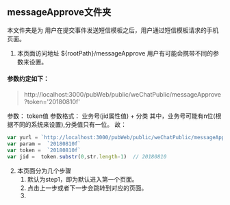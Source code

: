 ## messageApprove文件夹

本文件夹是为 用户在提交事件发送短信模板之后，用户通过短信模板请求的手机页面。

1. 本页面访问地址  ${rootPath}/messageApprove 用户有可能会携带不同的参数来设置。

#### 参数约定如下：
> http://localhost:3000/pubWeb/public/weChatPublic/messageApprove?token='20180810f'

参数： token值
参数格式： 业务号(jid属性值) + 分类
其中，业务号可能有n位(根据不同的系统来设置),分类值只有一位。
故：
```javascript
var yurl = `http://localhost:3000/pubWeb/public/weChatPublic/messageApprove?token='20180810f'`
var param =  `20180810f`
var token =  `20180810f`
var jid =  token.substr(0,str.length-1)  // 20180810
```

2. 本页面分为几个步骤
    1. 默认为step1，即为默认进入第一个页面。
    2. 点击上一步或者下一步会跳转到对应的页面。
    3. 

